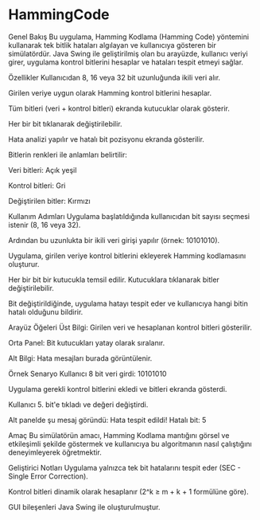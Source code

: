 # HammingCode

Genel Bakış
Bu uygulama, Hamming Kodlama (Hamming Code) yöntemini kullanarak tek bitlik hataları algılayan ve kullanıcıya gösteren bir simülatördür. Java Swing ile geliştirilmiş olan bu arayüzde, kullanıcı veriyi girer, uygulama kontrol bitlerini hesaplar ve hataları tespit etmeyi sağlar.

Özellikler
Kullanıcıdan 8, 16 veya 32 bit uzunluğunda ikili veri alır.

Girilen veriye uygun olarak Hamming kontrol bitlerini hesaplar.

Tüm bitleri (veri + kontrol bitleri) ekranda kutucuklar olarak gösterir.

Her bir bit tıklanarak değiştirilebilir.

Hata analizi yapılır ve hatalı bit pozisyonu ekranda gösterilir.

Bitlerin renkleri ile anlamları belirtilir:

Veri bitleri: Açık yeşil

Kontrol bitleri: Gri

Değiştirilen bitler: Kırmızı

Kullanım Adımları
Uygulama başlatıldığında kullanıcıdan bit sayısı seçmesi istenir (8, 16 veya 32).

Ardından bu uzunlukta bir ikili veri girişi yapılır (örnek: 10101010).

Uygulama, girilen veriye kontrol bitlerini ekleyerek Hamming kodlamasını oluşturur.

Her bir bit bir kutucukla temsil edilir. Kutucuklara tıklanarak bitler değiştirilebilir.

Bit değiştirildiğinde, uygulama hatayı tespit eder ve kullanıcıya hangi bitin hatalı olduğunu bildirir.

Arayüz Öğeleri
Üst Bilgi: Girilen veri ve hesaplanan kontrol bitleri gösterilir.

Orta Panel: Bit kutucukları yatay olarak sıralanır.

Alt Bilgi: Hata mesajları burada görüntülenir.

Örnek Senaryo
Kullanıcı 8 bit veri girdi: 10101010

Uygulama gerekli kontrol bitlerini ekledi ve bitleri ekranda gösterdi.

Kullanıcı 5. bit'e tıkladı ve değeri değiştirdi.

Alt panelde şu mesaj göründü: Hata tespit edildi! Hatalı bit: 5

Amaç
Bu simülatörün amacı, Hamming Kodlama mantığını görsel ve etkileşimli şekilde göstermek ve kullanıcıya bu algoritmanın nasıl çalıştığını deneyimleyerek öğretmektir.

Geliştirici Notları
Uygulama yalnızca tek bit hatalarını tespit eder (SEC - Single Error Correction).

Kontrol bitleri dinamik olarak hesaplanır (2^k ≥ m + k + 1 formülüne göre).

GUI bileşenleri Java Swing ile oluşturulmuştur.
